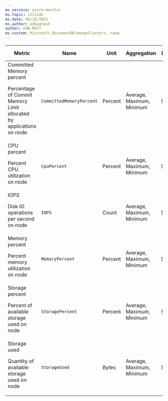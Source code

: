 ```yaml
---
ms.service: azure-monitor
ms.topic: include
ms.date: 09/19/2023
ms.author: edbaynash
author: EdB-MSFT
ms.custom: Microsoft.DocumentDB/mongoClusters, naam
---
```

  
  
|Metric|Name|Unit|Aggregation|Dimensions|Time Grains|DS Export|
|---|---|---|---|---|---|---|
|Committed Memory percent<p><p>Percentage of Commit Memory Limit allocated by applications on node |`CommittedMemoryPercent` |Percent |Average, Maximum, Minimum |ServerName|PT1M |No|
|CPU percent<p><p>Percent CPU utilization on node |`CpuPercent` |Percent |Average, Maximum, Minimum |ServerName|PT1M |No|
|IOPS<p><p>Disk IO operations per second on node |`IOPS` |Count |Average, Maximum, Minimum |ServerName|PT1M |Yes|
|Memory percent<p><p>Percent memory utilization on node |`MemoryPercent` |Percent |Average, Maximum, Minimum |ServerName|PT1M |No|
|Storage percent<p><p>Percent of available storage used on node |`StoragePercent` |Percent |Average, Maximum, Minimum |ServerName|PT1M |No|
|Storage used<p><p>Quantity of available storage used on node |`StorageUsed` |Bytes |Average, Maximum, Minimum |ServerName|PT1M |No|